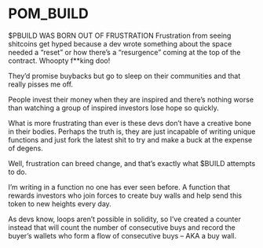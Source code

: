 # POM_BUILD

$PBUILD WAS BORN OUT OF FRUSTRATION
Frustration from seeing shitcoins get hyped because a dev wrote something about the space needed a “reset” or how there’s a “resurgence” coming at the top of the contract. Whoopty f**king doo!

They’d promise buybacks but go to sleep on their communities and that really pisses me off.

People invest their money when they are inspired and there’s nothing worse than watching a group of inspired investors lose hope so quickly.

What is more frustrating than ever is these devs don’t have a creative bone in their bodies. Perhaps the truth is, they are just incapable of writing unique functions and just fork the latest shit to try and make a buck at the expense of degens.

Well, frustration can breed change, and that’s exactly what $BUILD attempts to do.

I’m writing in a function no one has ever seen before. A function that rewards investors who join forces to create buy walls and help send this token to new heights every day.

As devs know, loops aren’t possible in solidity, so I’ve created a counter instead that will count the number of consecutive buys and record the buyer’s wallets who form a flow of consecutive buys – AKA a buy wall.
